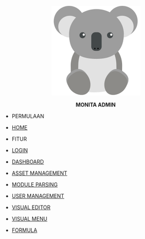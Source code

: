 <div style="font-size:14px;">
<center class="logo">

![IMG](assets/img/koala-svg.svg "Monita Admin Manual")

**MONITA ADMIN** 

</center>

<div class="txtb">
	
- PERMULAAN

</div>

- [HOME](README.md "Home | Monita Admin")

<div class="txtb" >

- FITUR

</div>
	
- [LOGIN](fitur/login.md "Login | Monita Admin")


- [DASHBOARD](fitur/dashboard.md "Dashboard | Monita Admin")


- [ASSET MANAGEMENT](fitur/asset_m.md "Asset Management | Monita Admin")


- [MODULE PARSING](fitur/modul_p.md "Module Parsing | Monita Admin")


- [USER MANAGEMENT](fitur/user_m.md "User Management | Monita Admin")


- [VISUAL EDITOR](fitur/visual_e.md "Visual Editor | Monita Admin")


- [VISUAL MENU](fitur/visual_m.md "Visual Menu | Monita Admin")


- [FORMULA](fitur/formula.md "Formula | Monita Admin")

</div>






